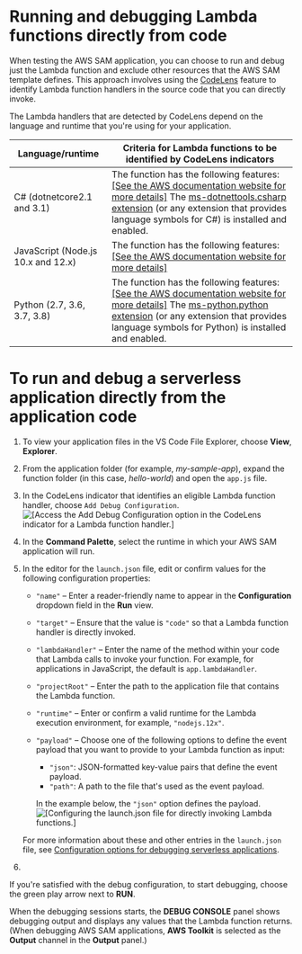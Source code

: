# Running and debugging Lambda functions directly from code<a name="serverless-apps-run-debug-no-template"></a>

When testing the AWS SAM application, you can choose to run and debug just the Lambda function and exclude other resources that the AWS SAM template defines\. This approach involves using the [CodeLens](https://code.visualstudio.com/blogs/2017/02/12/code-lens-roundup) feature to identify Lambda function handlers in the source code that you can directly invoke\.

The Lambda handlers that are detected by CodeLens depend on the language and runtime that you're using for your application\.


|  Language/runtime | Criteria for Lambda functions to be identified by CodeLens indicators | 
| --- | --- | 
|  C\# \(dotnetcore2\.1 and 3\.1\)  | The function has the following features:[\[See the AWS documentation website for more details\]](http://docs.aws.amazon.com/toolkit-for-vscode/latest/userguide/serverless-apps-run-debug-no-template.html) The [ms\-dotnettools\.csharp extension](https://marketplace.visualstudio.com/items?itemName=ms-dotnettools.csharp) \(or any extension that provides language symbols for C\#\) is installed and enabled\. | 
|  JavaScript \(Node\.js 10\.x and 12\.x\)  |  The function has the following features:[\[See the AWS documentation website for more details\]](http://docs.aws.amazon.com/toolkit-for-vscode/latest/userguide/serverless-apps-run-debug-no-template.html)  | 
|  Python \(2\.7, 3\.6, 3\.7, 3\.8\)  |  The function has the following features:[\[See the AWS documentation website for more details\]](http://docs.aws.amazon.com/toolkit-for-vscode/latest/userguide/serverless-apps-run-debug-no-template.html) The [ms\-python\.python extension](http://marketplace.visualstudio.com/items?itemName=ms-python.python) \(or any extension that provides language symbols for Python\) is installed and enabled\. | 

# To run and debug a serverless application directly from the application code



1. To view your application files in the VS Code File Explorer, choose **View**, **Explorer**\.

1. From the application folder \(for example, *my\-sample\-app*\), expand the function folder \(in this case, *hello\-world*\) and open the `app.js` file\.

1. In the CodeLens indicator that identifies an eligible Lambda function handler, choose `Add Debug Configuration`\.  
![\[Access the Add Debug Configuration option in the CodeLens indicator for a Lambda function handler.\]](http://docs.aws.amazon.com/toolkit-for-vscode/latest/userguide/images/sam-codelens-lambda.png)

1. In the **Command Palette**, select the runtime in which your AWS SAM application will run\.

1. In the editor for the `launch.json` file, edit or confirm values for the following configuration properties:
   + `"name"` – Enter a reader\-friendly name to appear in the **Configuration** dropdown field in the **Run** view\.
   + `"target"` – Ensure that the value is `"code"` so that a Lambda function handler is directly invoked\.
   + `"lambdaHandler"` – Enter the name of the method within your code that Lambda calls to invoke your function\. For example, for applications in JavaScript, the default is `app.lambdaHandler`\.
   + `"projectRoot"` – Enter the path to the application file that contains the Lambda function\.
   + `"runtime"` – Enter or confirm a valid runtime for the Lambda execution environment, for example, `"nodejs.12x"`\.
   + `"payload"` – Choose one of the following options to define the event payload that you want to provide to your Lambda function as input:
     + `"json"`: JSON\-formatted key\-value pairs that define the event payload\.
     + `"path"`: A path to the file that's used as the event payload\.

     In the example below, the `"json"` option defines the payload\.  
![\[Configuring the launch.json file for directly invoking Lambda functions.\]](http://docs.aws.amazon.com/toolkit-for-vscode/latest/userguide/images/direct_invoke_config_updated_with_payload_field.png)

   For more information about these and other entries in the `launch.json` file, see [Configuration options for debugging serverless applications](serverless-apps-run-debug-config-ref.md)\.

1. 

   If you're satisfied with the debug configuration, to start debugging, choose the green play arrow next to **RUN**\.

   When the debugging sessions starts, the **DEBUG CONSOLE** panel shows debugging output and displays any values that the Lambda function returns\. \(When debugging AWS SAM applications, **AWS Toolkit** is selected as the **Output** channel in the **Output** panel\.\)